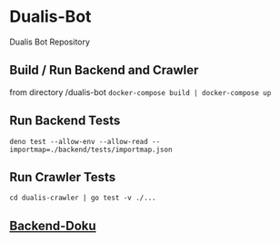# Dualis-Bot

Dualis Bot Repository

## Build / Run Backend and Crawler

from directory /dualis-bot `docker-compose build | docker-compose up`

## Run Backend Tests

`deno test --allow-env --allow-read --importmap=./backend/tests/importmap.json`

## Run Crawler Tests

`cd dualis-crawler | go test -v ./...`

## [Backend-Doku](https://gitlab.com/lumaghg/dualis-bot-backend-doku/-/tree/main)
